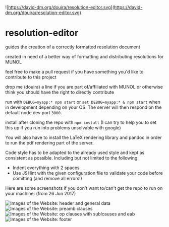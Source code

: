 ![https://david-dm.org/douira/resolution-editor.svg](https://david-dm.org/douira/resolution-editor.svg)
# resolution-editor
 guides the creation of a correctly formatted resolution document
 
 created in need of a better way of formatting and distributing resolutions for MUNOL
 
 feel free to make a pull request if you have something you'd like to contribute to this project
 
 drop me (douira) a line if you are part of/affiliated with MUNOL or otherwise think you should have the right to directly contribute
 
 run with `DEBUG=myapp:* npm start` or `set DEBUG=myapp:* & npm start` when in development depending on your OS. The server will then respond on the default node dev port `3000`.
 
 install after cloning the repo with `npm install` (I can try to help you to set this up if you run into problems unsolvable with google)
 
 You will also have to install the LaTeX rendering library and pandoc in order to run the pdf rendering part of the server.
 
 Code style has to be adapted to the already used style and kept as consistent as possible.
 Including but not limited to the following:
 - Indent everything with 2 spaces
 - Use JSHint with the given configuration file to validate your code before comitting (and remove all errors!)
 
 Here are some screenshots if you don't want to/can't get the repo to run on your machine: (from 26 Jun 2017)
 
 ![Images of the Website: header and general data](http://i.imgur.com/3ZbJGfb.png)
 ![Images of the Website: preamb clauses](http://i.imgur.com/0OSc8g1.png)
 ![Images of the Website: op clauses with sublcauses and eab](http://i.imgur.com/ah6KhDi.png)
 ![Images of the Website: footer](http://i.imgur.com/mAjybQL.png)
